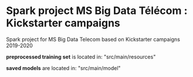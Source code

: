 # Spark project MS Big Data Télécom : Kickstarter campaigns

Spark project for MS Big Data Telecom based on Kickstarter campaigns 2019-2020

**preprocessed training set** is located in:
"src/main/resources"

**saved models** are located in:
"src/main/model"
